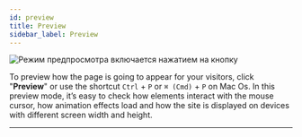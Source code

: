 ```yaml
---
id: preview
title: Preview
sidebar_label: Preview
---
```


![Режим предпросмотра включается нажатием на кнопку](https://test-upl.quarkly.io/607d3473b99fb9001fcbcc16/images/docs-new-topbar-preview.png?v=2021-05-15T09:10:30.807Z)

To preview how the page is going to appear for your visitors, click "**Preview**" or use the shortcut <nobr>`Ctrl` + `P`</nobr> or <nobr>`⌘ (Cmd)` + `P`</nobr> on Mac Os. In this preview mode, it’s easy to check how elements interact with the mouse cursor, how animation effects load and how the site is displayed on devices with different screen width and height.

---
